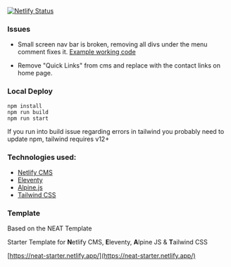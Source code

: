 [![Netlify Status](https://api.netlify.com/api/v1/badges/f65ff0b3-6076-49fb-a5b4-ffa5e1181428/deploy-status)](https://app.netlify.com/sites/aanunez/deploys)

### Issues

* Small screen nav bar is broken, removing all divs under the menu comment fixes it. [Example working code](https://alpinetoolbox.com/examples/navbar)

* Remove "Quick Links" from cms and replace with the contact links on home page.

### Local Deploy

```
npm install
npm run build
npm run start
```

If you run into build issue regarding errors in tailwind you probably need to update npm, tailwind requires v12+

### Technologies used:

- [Netlify CMS](https://www.netlifycms.org/)
- [Eleventy](https://www.11ty.dev/)
- [Alpine.js](https://github.com/alpinejs/alpine)
- [Tailwind CSS](https://tailwindcss.com/)

### Template

Based on the NEAT Template

Starter Template for **N**etlify CMS, **E**leventy, **A**lpine JS & **T**ailwind CSS

[https://neat-starter.netlify.app/](https://neat-starter.netlify.app/)

